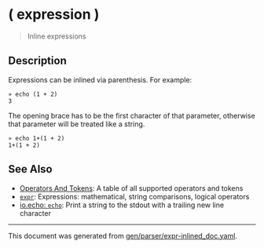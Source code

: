 # ( expression )

> Inline expressions

## Description

Expressions can be inlined via parenthesis. For example:

```
» echo (1 + 2)
3
```

The opening brace has to be the first character of that parameter, otherwise
that parameter will be treated like a string.

```
» echo 1+(1 + 2)
1+(1 + 2)
```



## See Also

* [Operators And Tokens](../user-guide/operators-and-tokens.md):
  A table of all supported operators and tokens
* [`expr`](../commands/expr.md):
  Expressions: mathematical, string comparisons, logical operators
* [io.echo: `echo`](../commands/out.md):
  Print a string to the stdout with a trailing new line character

<hr/>

This document was generated from [gen/parser/expr-inlined_doc.yaml](https://github.com/lmorg/murex/blob/master/gen/parser/expr-inlined_doc.yaml).